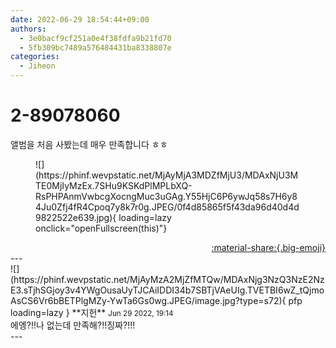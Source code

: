 ```yaml
---
date: 2022-06-29 18:54:44+09:00
authors:
  - 3e0bacf9cf251a0e4f38fdfa9b21fd70
  - 5fb309bc7489a576484431ba8338807e
categories:
  - Jiheon
---
```


# 2-89078060

<div class="post-container" markdown="1">
<div class="content-container md-sidebar__scrollwrap" markdown="1">

앨범을 처음 사봤는데 매우 만족합니다 ㅎㅎ
<figure markdown="1">
![](https://phinf.wevpstatic.net/MjAyMjA3MDZfMjU3/MDAxNjU3MTE0MjIyMzEx.7SHu9KSKdPlMPLbXQ-RsPHPAnmVwbcgXocngMuc3uGAg.Y55HjC6P6ywJq58s7H6y84Ju0Zfj4fR4Cpoq7y8k7r0g.JPEG/0f4d85865f5f43da96d40d4d9822522e639.jpg){ loading=lazy onclick="openFullscreen(this)"}
</figure>


</div>
</div>

<div style="text-align: right;" markdown="1">
<a href="https://weverse.io/fromis9/fanpost/2-89078060" style="text-align: right;">:material-share:{.big-emoji}</a>
</div>
---

<div class="comments-container md-sidebar__scrollwrap" markdown="1">
<div class="comment" markdown="1">
<div class='id-container' markdown="1">
![](https://phinf.wevpstatic.net/MjAyMzA2MjZfMTQw/MDAxNjg3NzQ3NzE2NzE3.sTjhSGjoy3v4YWgOusaUyTJCAiIDDI34b7SBTjVAeUIg.TVETBI6wZ_tQjmoAsCS6Vr6bBETPlgMZy-YwTa6Gs0wg.JPEG/image.jpg?type=s72){ pfp loading=lazy }
**<span class="artist">지헌</span>** <small>Jun 29 2022, 19:14</small><br>
</div>
<div class='comment-body' markdown="1">
에엥?!!나 없는데 만족해?!!징짜?!!!
</div>
</div>
</div>
---
